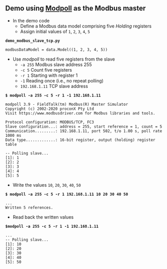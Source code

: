 ## Demo using [Modpoll](https://www.modbusdriver.com/modpoll.html) as the Modbus master

* In the demo code
  * Define a Modbus data model comprising five _Holding_ registers
  * Assign initial values of `1`, `2`, `3`, `4`, `5`

**`demo_modbus_slave_tcp.py`**
```
modbusDataModel = data.Model((1, 2, 3, 4, 5))
```

* Use _modpoll_ to read five registers from the slave
  * `-a 255` Modbus slave address 255
  * `-c 5` Count five registers
  * `-r 1` Starting with register 1
  * `-1` Reading once (i.e., no repeat polling)
  * `192.168.1.11` TCP slave address

**`$ modpoll -a 255 -c 5 -r 1 -1 192.168.1.11`**
```
modpoll 3.9 - FieldTalk(tm) Modbus(R) Master Simulator
Copyright (c) 2002-2020 proconX Pty Ltd
Visit https://www.modbusdriver.com for Modbus libraries and tools.

Protocol configuration: MODBUS/TCP, FC3
Slave configuration...: address = 255, start reference = 1, count = 5
Communication.........: 192.168.1.11, port 502, t/o 1.00 s, poll rate 1000 ms
Data type.............: 16-bit register, output (holding) register table

-- Polling slave...
[1]: 1
[2]: 2
[3]: 3
[4]: 4
[5]: 5
```

* Write the values `10`, `20`, `30`, `40`, `50`
  
**`$ modpoll -a 255 -c 5 -r 1 192.168.1.11 10 20 30 40 50`**
```
...
Written 5 references.
```

* Read back the written values

**`$modpoll -a 255 -c 5 -r 1 -1 192.168.1.11`**
```
...
-- Polling slave...
[1]: 10
[2]: 20
[3]: 30
[4]: 40
[5]: 50
```

